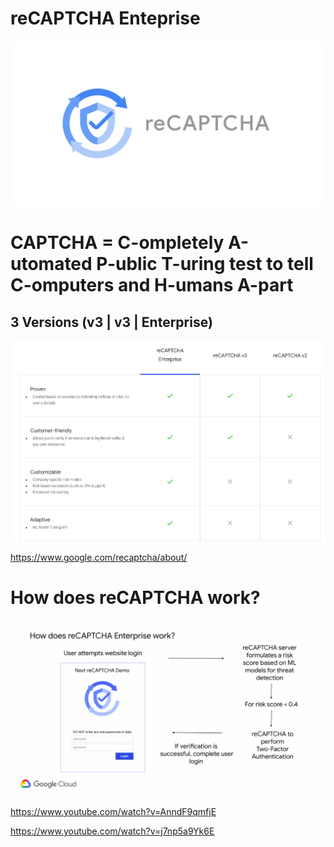 # reCAPTCHA Enteprise

![](reCAPTCHA-enterprise.png)

# CAPTCHA = C-ompletely A-utomated P-ublic T-uring test to tell C-omputers and H-umans A-part

## 3 Versions (v3 | v3 | Enterprise)

![](versions.png)

https://www.google.com/recaptcha/about/

# How does reCAPTCHA work?

![](how.png)

https://www.youtube.com/watch?v=AnndF9qmfjE

https://www.youtube.com/watch?v=j7np5a9Yk6E